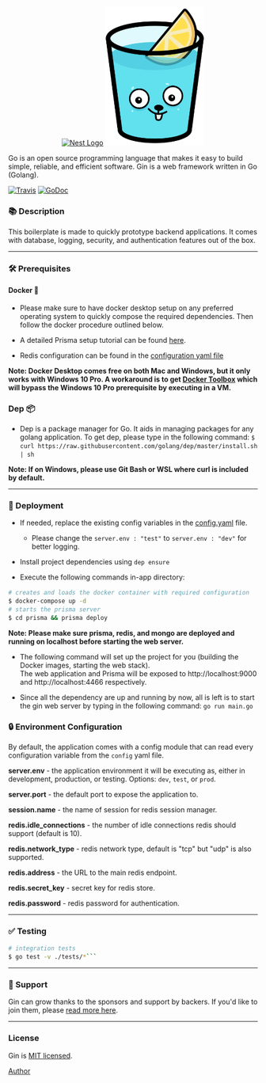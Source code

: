 
<p align="center">  
  <a href="http://golang.org" target="blank"><img src="https://cacophony.org.nz/sites/default/files/gopher.png" width="200" alt="Nest Logo" /></a>  
  <a href="http://golang.org" target="blank"><img src="https://raw.githubusercontent.com/gin-gonic/logo/master/color.png" width="200" alt="Nest Logo" /></a>  
</p>  
  
Go is an open source programming language that makes it easy to build simple, reliable, and efficient software. Gin is a web framework written in Go (Golang).  

[![Travis](https://travis-ci.org/msanvarov/gin-rest-prisma-boilerplate.svg?branch=master)](https://travis-ci.org/msanvarov/gin-rest-prisma-boilerplate)
[![GoDoc](https://godoc.org/github.com/gin-gonic/gin?status.svg)](https://godoc.org/github.com/gin-gonic/gin)  

  ### 📚 Description  
  
This boilerplate is made to quickly prototype backend applications. It comes with database, logging, security, and authentication features out of the box.  
  
---  
  
### 🛠️ Prerequisites  

#### Docker 🐳  
  
- Please make sure to have docker desktop setup on any preferred operating system to quickly compose the required dependencies. Then follow the docker procedure outlined below.
  
- A detailed Prisma setup tutorial can be found [here](https://www.prisma.io/docs/get-started/01-setting-up-prisma-existing-database-GO-g003/).  

- Redis configuration can be found in the [configuration yaml file](https://github.com/msanvarov/gin-rest-prisma-boilerplate/blob/master/config.yaml#L10)

**Note: Docker Desktop comes free on both Mac and Windows, but it only works with Windows 10 Pro. A workaround is to get  [Docker Toolbox](https://docs.docker.com/toolbox/toolbox_install_windows/)  which will bypass the Windows 10 Pro prerequisite by executing in a VM.**
  
### Dep 📦   

- Dep is a package manager for Go. It aids in managing packages for any golang application. To get dep, please type in the following command: `$ curl https://raw.githubusercontent.com/golang/dep/master/install.sh | sh` 
  
**Note: If on Windows, please use Git Bash or WSL where curl is included by default.**   

---  
  
### 🚀 Deployment  
  
- If needed, replace the existing config variables in the [config.yaml](https://github.com/msanvarov/gin-rest-prisma-boilerplate/blob/master/config.yaml) file.  
	- Please change the `server.env : "test"` to `server.env : "dev"` for better logging.  
  
- Install project dependencies using `dep ensure`  
  
- Execute the following commands in-app directory:  

``` bash
# creates and loads the docker container with required configuration  
$ docker-compose up -d
# starts the prisma server  
$ cd prisma && prisma deploy
```

**Note: Please make sure prisma, redis, and mongo are deployed and running on localhost before starting the web server.**
  
- The following command will set up the project for you (building the Docker images, starting the web stack).   
The web application and Prisma will be exposed to http://localhost:9000 and http://localhost:4466 respectively. 

- Since all the dependency are up and running by now, all is left is to start the gin web server by typing in the following command:
`go run main.go`
  
### 🔒 Environment Configuration  
  
By default, the application comes with a config module that can read every configuration variable from the `config` yaml file.  
  
**server.env** - the application environment it will be executing as, either in development, production, or testing. Options: `dev`, `test`, or `prod`.   
  
**server.port** - the default port to expose the application to.
  
**session.name** - the name of session for redis session manager.  
  
**redis.idle_connections** - the number of idle connections redis should support (default is 10).

**redis.network_type** - redis network type, default is "tcp" but "udp" is also supported.
  
**redis.address** - the URL to the main redis endpoint.

**redis.secret_key** - secret key for redis store.

**redis.password** - redis password for authentication.
  
---  
  
### ✅ Testing  

```bash
# integration tests
$ go test -v ./tests/*```  
```

---  

### 👥  Support

Gin can grow thanks to the sponsors and support by backers. If you'd like to join them, please [read more here](https://github.com/gin-gonic/gin).

---

### License

Gin is [MIT licensed](https://github.com/gin-gonic/gin/blob/master/LICENSE).

[Author](https://msanvarov.github.io/personal-portfolio/)